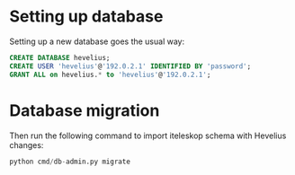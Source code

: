 # Setting up database

Setting up a new database goes the usual way:

```sql
CREATE DATABASE hevelius;
CREATE USER 'hevelius'@'192.0.2.1' IDENTIFIED BY 'password';
GRANT ALL on hevelius.* to 'hevelius'@'192.0.2.1';
```

# Database migration

Then run the following command to import iteleskop schema with Hevelius changes:

```python
python cmd/db-admin.py migrate
```
